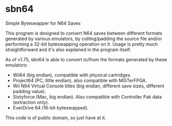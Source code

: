 # sbn64
Simple Byteswapper for N64 Saves

This program is designed to convert N64 saves between different formats generated by various emulators, by cutting/padding the source file and/or performing a 32-bit byteswapping operation on it. Usage is pretty much straightforward and it's also explained in the program itself.

As of v1.75, sbn64 is able to convert to/from the formats generated by these emulators:

* Wii64 (big endian), compatible with physical cartridges.
* Project64 (PC, little endian), also compatible with MiSTerFPGA.
* Wii N64 Virtual Console titles (big endian, different save sizes, different padding value).
* Sixtyforce (Mac, big endian). Also compatible with Controller Pak data (extraction only).
* EverDrive 64 (16-bit byteswapped).

This code is of public domain, so just have at it.
